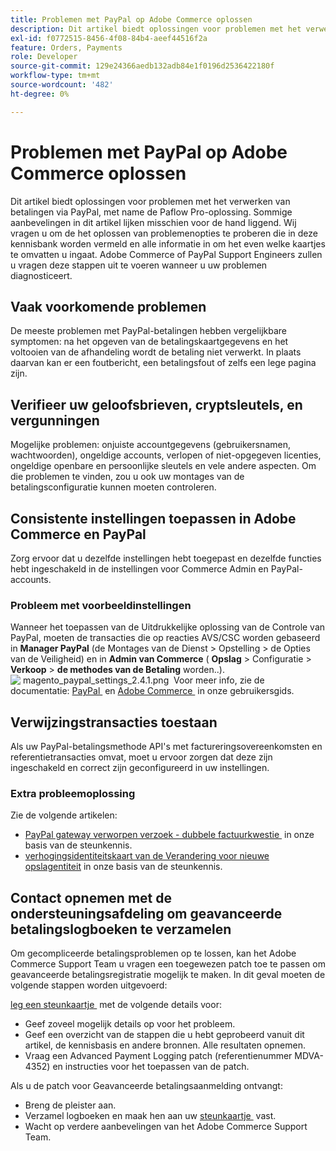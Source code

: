 ```yaml
---
title: Problemen met PayPal op Adobe Commerce oplossen
description: Dit artikel biedt oplossingen voor problemen met het verwerken van betalingen via PayPal, met name de Paflow Pro-oplossing. Sommige aanbevelingen in dit artikel lijken misschien voor de hand liggend. Wij vragen u om de het oplossen van problemenopties te proberen die in deze kennisbank worden vermeld en alle informatie in om het even welke kaartjes te omvatten u ingaat. Adobe Commerce of PayPal Support Engineers zullen u vragen deze stappen uit te voeren wanneer u uw problemen diagnosticeert.
exl-id: f0772515-8456-4f08-84b4-aeef44516f2a
feature: Orders, Payments
role: Developer
source-git-commit: 129e24366aedb132adb84e1f0196d2536422180f
workflow-type: tm+mt
source-wordcount: '482'
ht-degree: 0%

---
```


# Problemen met PayPal op Adobe Commerce oplossen

Dit artikel biedt oplossingen voor problemen met het verwerken van betalingen via PayPal, met name de Paflow Pro-oplossing. Sommige aanbevelingen in dit artikel lijken misschien voor de hand liggend. Wij vragen u om de het oplossen van problemenopties te proberen die in deze kennisbank worden vermeld en alle informatie in om het even welke kaartjes te omvatten u ingaat. Adobe Commerce of PayPal Support Engineers zullen u vragen deze stappen uit te voeren wanneer u uw problemen diagnosticeert.

## Vaak voorkomende problemen

De meeste problemen met PayPal-betalingen hebben vergelijkbare symptomen: na het opgeven van de betalingskaartgegevens en het voltooien van de afhandeling wordt de betaling niet verwerkt. In plaats daarvan kan er een foutbericht, een betalingsfout of zelfs een lege pagina zijn.

## Verifieer uw geloofsbrieven, cryptsleutels, en vergunningen

Mogelijke problemen: onjuiste accountgegevens (gebruikersnamen, wachtwoorden), ongeldige accounts, verlopen of niet-opgegeven licenties, ongeldige openbare en persoonlijke sleutels en vele andere aspecten. Om die problemen te vinden, zou u ook uw montages van de betalingsconfiguratie kunnen moeten controleren.

## Consistente instellingen toepassen in Adobe Commerce en PayPal

Zorg ervoor dat u dezelfde instellingen hebt toegepast en dezelfde functies hebt ingeschakeld in de instellingen voor Commerce Admin en PayPal-accounts.

### Probleem met voorbeeldinstellingen

Wanneer het toepassen van de Uitdrukkelijke oplossing van de Controle van PayPal, moeten de transacties die op reacties AVS/CSC worden gebaseerd in **Manager PayPal** (de Montages van de Dienst > Opstelling > de Opties van de Veiligheid) en in **Admin van Commerce** ( **Opslag** > Configuratie > **Verkoop** > **de methodes van de Betaling** worden..).
![&#x200B; magento_paypal_settings_2.4.1.png &#x200B;](assets/magento_paypal_settings_2.4.1.png)
Voor meer info, zie de documentatie: [&#x200B; PayPal &#x200B;](https://www.paypalobjects.com/en_US/vhelp/paypalmanager_help/setup.htm) en [&#x200B; Adobe Commerce &#x200B;](/docs/commerce-admin/stores-sales/payments/paypal/paypal-express-checkout.html) in onze gebruikersgids.

## Verwijzingstransacties toestaan

Als uw PayPal-betalingsmethode API&#39;s met factureringsovereenkomsten en referentietransacties omvat, moet u ervoor zorgen dat deze zijn ingeschakeld en correct zijn geconfigureerd in uw instellingen.

### Extra probleemoplossing

Zie de volgende artikelen:

* [&#x200B; PayPal gateway verworpen verzoek - dubbele factuurkwestie &#x200B;](https://experienceleague.adobe.com/nl/docs/experience-cloud-kcs/kbarticles/ka-26838) in onze basis van de steunkennis.
* [&#x200B; verhogingsidentiteitskaart van de Verandering voor nieuwe opslagentiteit &#x200B;](/help/how-to/general/change-increment-id-for-a-db-entity-order-invoice-credit-memo-etc-on-particular-store.md) in onze basis van de steunkennis.

## Contact opnemen met de ondersteuningsafdeling om geavanceerde betalingslogboeken te verzamelen

Om gecompliceerde betalingsproblemen op te lossen, kan het Adobe Commerce Support Team u vragen een toegewezen patch toe te passen om geavanceerde betalingsregistratie mogelijk te maken. In dit geval moeten de volgende stappen worden uitgevoerd:

[&#x200B; leg een steunkaartje &#x200B;](/help/help-center-guide/help-center/magento-help-center-user-guide.md#submit-ticket) met de volgende details voor:

* Geef zoveel mogelijk details op voor het probleem.
* Geef een overzicht van de stappen die u hebt geprobeerd vanuit dit artikel, de kennisbasis en andere bronnen. Alle resultaten opnemen.
* Vraag een Advanced Payment Logging patch (referentienummer MDVA-4352) en instructies voor het toepassen van de patch.

Als u de patch voor Geavanceerde betalingsaanmelding ontvangt:

* Breng de pleister aan.
* Verzamel logboeken en maak hen aan uw [&#x200B; steunkaartje &#x200B;](/help/help-center-guide/help-center/magento-help-center-user-guide.md#submit-ticket) vast.
* Wacht op verdere aanbevelingen van het Adobe Commerce Support Team.

